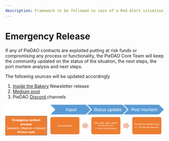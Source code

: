 ```yaml
---
description: Framework to be followed in case of a Red Alert situation
---
```


# Emergency Release

If any of PieDAO contracts are exploited putting at risk funds or compromising any process or functionality, the PieDAO Core Team will keep the community updated on the status of the situation, the next steps, the port mortem analysis and next steps.

The following sources will be updated accordingly

1. [Inside the Bakery](https://insidethebakery.substack.com) Newsletter release
2. [Medium post](https://medium.com/piedao/how-to-mint-pies-gas-free-with-oven-1d11e902fab8)
3. PieDAO [Discord ](http://discord.link/PieDAO)channels

![Emergency Actions Flow](<../.gitbook/assets/image (8).png>)

